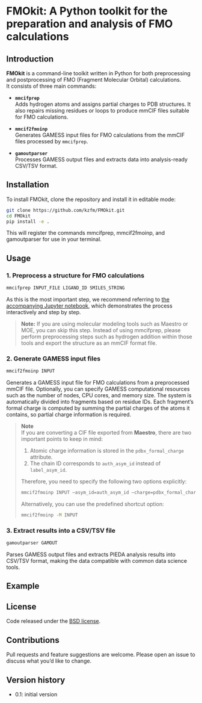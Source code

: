 # FMOkit: A Python toolkit for the preparation and analysis of FMO calculations

## Introduction
**FMOkit** is a command-line toolkit written in Python for both preprocessing and postprocessing of FMO (Fragment Molecular Orbital) calculations.  
It consists of three main commands:

- **`mmcifprep`**  
  Adds hydrogen atoms and assigns partial charges to PDB structures. It also repairs missing residues or loops to produce mmCIF files suitable for FMO calculations.

- **`mmcif2fmoinp`**  
  Generates GAMESS input files for FMO calculations from the mmCIF files processed by `mmcifprep`.

- **`gamoutparser`**  
  Processes GAMESS output files and extracts data into analysis-ready CSV/TSV format.

## Installation

To install FMOkit, clone the repository and install it in editable mode:

```bash
git clone https://github.com/kzfm/FMOkit.git
cd FMOkit
pip install -e .
```

This will register the commands mmcifprep, mmcif2fmoinp, and gamoutparser for use in your terminal.

## Usage

### 1. Preprocess a structure for FMO calculations

```bash
mmcifprep INPUT_FILE LIGAND_ID SMILES_STRING
```

As this is the most important step, we recommend referring to [the accompanying Jupyter notebook](https://github.com/kzfm/FMOkit/blob/main/examples/prepare_complex-5law.ipynb), which demonstrates the process interactively and step by step.

> **Note:**
> If you are using molecular modeling tools such as Maestro or MOE, you can skip this step.
> Instead of using mmcifprep, please perform preprocessing steps such as hydrogen addition within those tools and export the structure as an  mmCIF format file.

### 2. Generate GAMESS input files

```bash
mmcif2fmoinp INPUT
```

Generates a GAMESS input file for FMO calculations from a preprocessed mmCIF file.
Optionally, you can specify GAMESS computational resources such as the number of nodes, CPU cores, and memory size.
The system is automatically divided into fragments based on residue IDs.
Each fragment’s formal charge is computed by summing the partial charges of the atoms it contains, so partial charge information is required.

> **Note**  
> If you are converting a CIF file exported from **Maestro**, there are two important points to keep in mind:  
> 1. Atomic charge information is stored in the `pdbx_formal_charge` attribute.  
> 2. The chain ID corresponds to `auth_asym_id` instead of `label_asym_id`.
> 
> Therefore, you need to specify the following two options explicitly:
> 
> ```bash
> mmcif2fmoinp INPUT –asym_id=auth_asym_id –charge=pdbx_formal_charge
> ```
> 
> Alternatively, you can use the predefined shortcut option:
> 
> ```bash
> mmcif2fmoinp -M INPUT
> ```


### 3. Extract results into a CSV/TSV file

```bash
gamoutparser GAMOUT
```

Parses GAMESS output files and extracts PIEDA analysis results into CSV/TSV format, making the data compatible with common data science tools.

## Example

## License

Code released under the [BSD license](LICENSE).

## Contributions

Pull requests and feature suggestions are welcome.
Please open an issue to discuss what you’d like to change.

## Version history

- 0.1: initial version